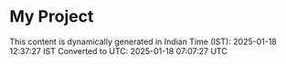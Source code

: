 # My Project

This content is dynamically generated in Indian Time (IST): 2025-01-18 12:37:27 IST
Converted to UTC: 2025-01-18 07:07:27 UTC
